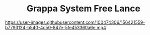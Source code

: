 <h1 align='center'>Grappa System Free Lance</h1>


https://user-images.githubusercontent.com/100474306/156421559-b7793124-b540-4c50-847e-5fe453360a6e.mp4

